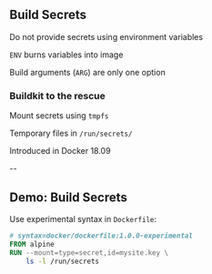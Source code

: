 ## Build Secrets

Do not provide secrets using environment variables

`ENV` burns variables into image

Build arguments (`ARG`) are only one option

### Buildkit to the rescue

Mount secrets using `tmpfs`

Temporary files in `/run/secrets/`

Introduced in Docker 18.09

--

## Demo: Build Secrets

Use experimental syntax in `Dockerfile`:

```Dockerfile
# syntax=docker/dockerfile:1.0.0-experimental
FROM alpine
RUN --mount=type=secret,id=mysite.key \
    ls -l /run/secrets
```

<!-- include: mount-0.command -->
